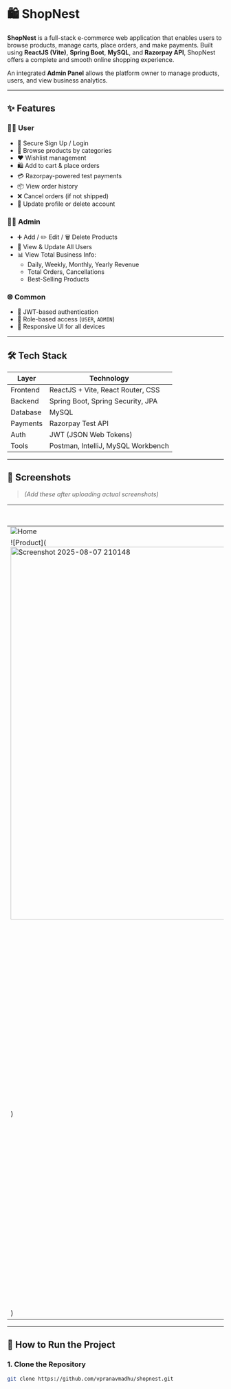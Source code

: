 # 🛍️ ShopNest

**ShopNest** is a full-stack e-commerce web application that enables users to browse products, manage carts, place orders, and make payments. Built using **ReactJS (Vite)**, **Spring Boot**, **MySQL**, and **Razorpay API**, ShopNest offers a complete and smooth online shopping experience.

An integrated **Admin Panel** allows the platform owner to manage products, users, and view business analytics.

---

## ✨ Features

### 🧑‍💻 User
- 🔐 Secure Sign Up / Login
- 🛒 Browse products by categories
- ❤️ Wishlist management
- 🛍️ Add to cart & place orders
- 💳 Razorpay-powered test payments
- 📦 View order history
- ❌ Cancel orders (if not shipped)
- 👤 Update profile or delete account

### 🧑‍💼 Admin
- ➕ Add / ✏️ Edit / 🗑️ Delete Products
- 👥 View & Update All Users
- 📊 View Total Business Info:
  - Daily, Weekly, Monthly, Yearly Revenue
  - Total Orders, Cancellations
  - Best-Selling Products

### 🌐 Common
- 🔐 JWT-based authentication
- 🧭 Role-based access (`USER`, `ADMIN`)
- 📱 Responsive UI for all devices

---

## 🛠️ Tech Stack

| Layer     | Technology                            |
|-----------|----------------------------------------|
| Frontend  | ReactJS + Vite, React Router, CSS      |
| Backend   | Spring Boot, Spring Security, JPA      |
| Database  | MySQL                                  |
| Payments  | Razorpay Test API                      |
| Auth      | JWT (JSON Web Tokens)                  |
| Tools     | Postman, IntelliJ, MySQL Workbench     |

---

## 📸 Screenshots

> *(Add these after uploading actual screenshots)*

| Home Page | Product View | Admin Dashboard |
|-----------|--------------|-----------------|
| ![Home](<img width="1896" height="865" alt="Screenshot 2025-08-07 210135" src="https://github.com/user-attachments/assets/0d876711-00e7-4576-ad7f-6b93fd1fd682" />)
 | ![Product](<img width="1898" height="866" alt="Screenshot 2025-08-07 210148" src="https://github.com/user-attachments/assets/4d70e8d3-5e02-42a8-b6ed-f83bbb294a82" />
) | ![Admin](<img width="1902" height="873" alt="Screenshot 2025-08-07 210227" src="https://github.com/user-attachments/assets/74794398-cd97-4a4a-94e4-60d384870c7a" />
) |

---

## 🚀 How to Run the Project

### 1. Clone the Repository

```bash
git clone https://github.com/vpranavmadhu/shopnest.git
